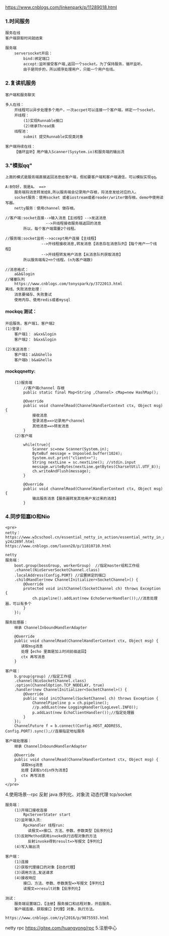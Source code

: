 https://www.cnblogs.com/linkenpark/p/11289018.html

### 1.时间服务
    服务在线
    客户端获取时间就结束
    
    服务端
        serversocket开启：
            bind:绑定端口
            accept:监听接受客户端,返回一个socket。为了保持服务，循环监听。
            由于是同步的，所以顺序处理用户，只能一个用户在线。

### 2.复读机服务
    客户端和服务聊天

    多人在线：
        开线程可以异步处理多个用户，一次accpet可以连接一个客户端，绑定一个socket。
        开线程：
            (1)实现Runnable接口
            (2)继承Thread类
        线程池：
            submit 提交Runnable实现类对象

    客户端持续在线：
        【循环监听】用户输入Scanner(Sysytem.io)和服务端的输出流

### 3."模拟qq"
    上面的模式是服务端直接返回消息给客户端，假如要客户端和客户端通信，可以模拟实现qq。

    A:B你好，我是A。 ==> 
        服务端将消息转发给B,所以服务端会记录用户存根，将消息发给对应的人。
        socket服务：使用socket 或者iostream或者reader/writer做存根。demo中使用读写器。
        netty服务：使用channel 做存根。

    //客户端:socket连接-->输入消息【主线程】-->发送消息
                      -->开线程接收服务端返回的消息  
            所以，每个客户端需要2个线程。          

    //服务端:socket监听-->accept用户连接【主线程】    
                    -->开线程接收消息,转发消息【消息存在消息队列】【每个用户一个线程】
                    -->开线程转发用户消息【从消息队列获取消息】
            所以服务端有2+n个线程。(n为客户端数)        

    //消息格式：
        a&b&login  
    //堵塞队列
        https://www.cnblogs.com/tonyspark/p/3722013.html                  
    离线、失败消息处理：
        消息要储存、失败重试
        使用内存、使用redis或者mysql    

#### mockqq 测试：
    开启服务、客户端1、客户端2
    (1)登录:
        客户端1： a&xx&login
        客户端2： b&xx&login

    (2)发送消息：
        客户端1：a&b&hello
        客户端b：b&a&hello

#### mockqqnetty:
        (1)服务端    
            //客户端channel 存根
            public static final Map<String ,Channel> cMap=new HashMap();

            @Override
            public void channelRead(ChannelHandlerContext ctx, Object msg) {
                接收消息
                登录消息==>记录用户channel
                其他消息==>转发消息
            }
        (2)客户端

            while(true){
                Scanner sc=new Scanner(System.in);
                ByteBuf message = Unpooled.buffer(1024);
                System.out.print("client>>");  			      
                String nextLine = sc.nextLine(); //stdin.input
                message.writeBytes(nextLine.getBytes(CharsetUtil.UTF_8));
                ch.writeAndFlush(message);
            }
        
            @Override
            public void channelRead(ChannelHandlerContext ctx, Object msg) {
                输出服务消息【服务器转发其他用户发过来的消息】      
            }
### 4.同步阻塞IO和Nio
    <pre>
    netty：https://www.w3cschool.cn/essential_netty_in_action/essential_netty_in_action-y24z289f.html
    https://www.cnblogs.com/luoxn28/p/11810710.html

    netty 
    服务端：
        boot.group(bossGroup, workerGroup)  //指定master组和工作组
        .channel(NioServerSocketChannel.class)
        .localAddress(Config.PORT) //设置绑定的端口
        .childHandler(new ChannelInitializer<SocketChannel>() {
            @Override
            protected void initChannel(SocketChannel ch) throws Exception {
                ch.pipeline().addLast(new EchoServerHandler());//消息处理器，可以有多个
            }
        });
   
    服务处理器：
        继承 ChannelInboundHandlerAdapter

        @Override
        public void channelRead(ChannelHandlerContext ctx, Object msg) {
           读取msg消息
           处理【echo 里面是加上时间前缀返回】
           ctx 再写消息
        }
    
    客户端：
        b.group(group) //指定工作组
        .channel(NioSocketChannel.class)
        .option(ChannelOption.TCP_NODELAY, true)
        .handler(new ChannelInitializer<SocketChannel>() {
            @Override
            public void initChannel(SocketChannel ch) throws Exception {
                ChannelPipeline p = ch.pipeline();
                //p.addLast(new LoggingHandler(LogLevel.INFO));
                p.addLast(new EchoClientHandler());//指定处理器
            }
        });
        ChannelFuture f = b.connect(Config.HOST_ADDRESS, Config.PORT).sync();//连接指定地址服务

    客户端处理器：
        继承 ChannelInboundHandlerAdapter

        @Override
        public void channelRead(ChannelHandlerContext ctx, Object msg) {
           读取msg消息
           处理【读取stdin作为消息】
           ctx 再写消息
        }
    </pre>


4.使用场景--rpc
    反射
    java 序列化、对象流
    动态代理
    tcp/socket

    服务端：
        (1)开端口接收连接
            RpcServerStater start
        (2)监听输入流:
            RpcHandler 线程run:
              读报文=>接口、方法、参数、参数类型【反序列化】
        (3)反射Method调用invoke执行远程对象的方法  
              反射invoke得到result=>写报文【序列化】          
        (4)写入输出流 

    客户端：
        (1)连接
        (2)获取代理接口的对象【动态代理】
        (3)调用方法,发送请求           
        (4)接收响应
            接口、方法、参数、参数类型=>写报文【序列化】
            读报文=>result对象【反序列化】

    测试：
        服务端设置端口，【注册】服务接口和远程对象，开启服务。
        客户端连接，获取接口【代理】对象，执行方法。

    https://www.cnblogs.com/zyl2016/p/9875593.html
   
  netty rpc 
  https://gitee.com/huangyong/rpc 
5.注册中心    
